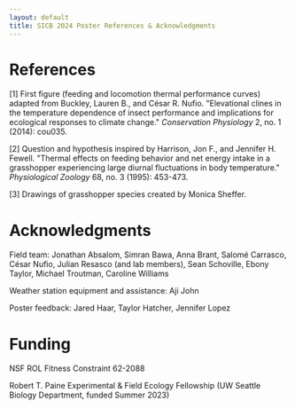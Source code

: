 ```yaml
---
layout: default
title: SICB 2024 Poster References & Acknowledgments
---
```


# References
[1] First figure (feeding and locomotion thermal performance curves) adapted from Buckley, Lauren B., and César R. Nufio. "Elevational clines in the temperature dependence of insect performance and implications for ecological responses to climate change." _Conservation Physiology_ 2, no. 1 (2014): cou035.

[2] Question and hypothesis inspired by Harrison, Jon F., and Jennifer H. Fewell. "Thermal effects on feeding behavior and net energy intake in a grasshopper experiencing large diurnal fluctuations in body temperature." _Physiological Zoology_ 68, no. 3 (1995): 453-473. 

[3] Drawings of grasshopper species created by Monica Sheffer.

# Acknowledgments
Field team: Jonathan Absalom, Simran Bawa, Anna Brant, Salomé Carrasco, César Nufio, Julian Resasco (and lab members), Sean Schoville, Ebony Taylor, Michael Troutman, Caroline Williams

Weather station equipment and assistance: Aji John

Poster feedback: Jared Haar, Taylor Hatcher, Jennifer Lopez

# Funding
NSF ROL Fitness Constraint 62-2088

Robert T. Paine Experimental & Field Ecology Fellowship (UW Seattle Biology Department, funded Summer 2023)
